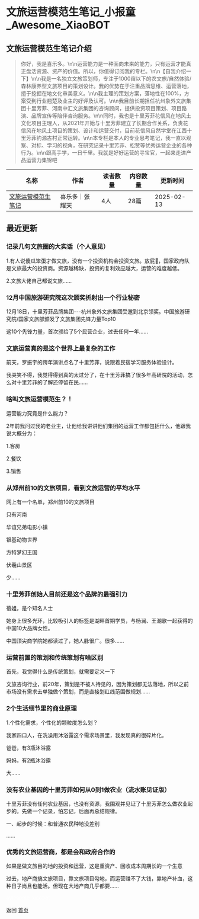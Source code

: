 # 文旅运营模范生笔记_小报童_Awesome_XiaoBOT

## 文旅运营模范生笔记介绍
> 你好，我是喜乐多。\n\n运营能力是一种面向未来的能力，只有运营才能真正盘活资源、资产的价值。所以，你值得订阅我的专栏。\n\n【自我介绍一下】\n\n我是一名独立文旅策划师，专注于1000亩以下的农文旅/自然体验/森林康养型文旅项目的策划设计。我的优势在于注重品牌思维、运营落地，擅于挖掘在地文化审美意义。\n\n我主理的策划方案，落地性在100%，方案受到行业翘楚及业主的好评及认可。\n\n我目前长期担任杭州象外文旅集团十里芳菲、河南中汇文旅集团的咨询顾问，提供投资项目策划、项目路演、品牌宣传等陪伴咨询服务。\n\n同时，我也是十里芳菲花信风在地风土文化项目主理人，从2021年开始与十里芳菲建立了长期合作关系，负责花信风在地风土项目的策划、设计和运营交付，目前花信风自然学堂在江西十里芳菲钓源古村正常运转。\n\n本专栏是本人的专业思考笔记，我一直以观察、对标、学习的视角，在研究记录十里芳菲、松赞等优秀运营企业的各种行为。\n\n跟高手学，一日千里。我就是好好运营的寻宝官，一起来走进产品运营力集锦吧  
  


|名称|作者|读者数量|内容数量|更新时间|
|---|---|---|---|---|
|[文旅运营模范生笔记](https://xiaobot.net/p/t?refer=0b133df9-27dc-423b-8101-639049001c13)|喜乐多｜张耀天|4人|28篇|2025-02-13|

## 最近更新
### 记录几句文旅圈的大实话（个人意见）

1.有人说傻瓜笨蛋才做文旅，没有一个投资机构会投资文旅。放屁💨，国家政府队是文旅最大的投资商。资源越稀缺，投资的复利效应越大，运营的难度越低。

2.文旅大佬自己都说文旅......

### 12月中国旅游研究院这次颁奖折射出一个行业秘密

12月18日，十里芳菲品牌集团---杭州象外文旅集团受邀到北京领奖。中国旅游研究院/国家文旅部颁发了文旅集团先锋力量Top10

这10个先锋力量，首次颁给了5个民营企业，过去任何一年......

### 文旅运营真的是这个世界上最复杂的工作

前天，罗振宇的跨年演讲点名了十里芳菲，说跟着民宿学习服务体验设计。

我哭笑不得，我觉得得到真的太过分了，在十里芳菲搞了很多年高研院的活动，怎么对十里芳菲的了解还停留在民......

### 啥叫文旅运营模范生？！

运营能力究竟是什么能力？

2年前我问过我的老业主，让他给我讲讲他们集团的运营工作都包括什么，他跟我说大概分为：

1.客房

2.餐饮

3.销售

### 从郑州前10的文旅项目，看到文旅运营的平均水平

网上有一个名单，郑州前10的文旅项目

只有河南

华谊兄弟电影小镇

银基动物世界

方特梦幻王国

伏羲山景区

少......

### 十里芳菲创始人目前还是这个品牌的最强引力

蓓姐，是个知名人士

她身上很多光环，比较吸引人的标签是湖畔首期学员，与杨澜、王潮歌一起获得的中国10大品牌女性。

中国顶尖商学院她都读过了，她人脉很广。很多......

### 运营前置的策划和传统策划有啥区别

首先，我觉得什么是传统策划，就需要定义一下

文旅咨询行业，前20年，策划是不被人待见的，因为策划都无法落地，所以之前市场没有需求去单独做个策划，而是直接划红线范围做规划......

### 2个生活细节里的商业原理

1.个性化需求，个性化的颗粒度怎么划？

我家四口人，在洗澡用沐浴露这个需求场景里，我发现真的很碎片化。

爸爸，有3瓶沐浴露

妈妈，有2瓶沐浴露

大......

### 没有农业基因的十里芳菲如何从0到1做农业（流水账见证版）

十里芳菲没有任何农业基因，也没有资源，我围观并见证了十里芳菲怎么做农业起步的。先做一个记录，怕忘记，后面再总结规律。

一、起步的时候：和普通农民种地没差别

......

### 优秀的文旅运营商，都是会和政府合作的

如果是做文旅目的地的投资和运营，这是重资产、回收成本周期长的一个生意

过去，地产商搞文旅项目，靠文旅项目勾地，而运营赚不了大钱，靠地产补血，这种日子尚且也能活。但现在大地产商几乎都要......


<a href="https://github.com/Reno9527/awesome-xiaobot" style="color: white; text-decoration: none;">awesome-xiaobot</a>

返回 [首页](../README.md)
